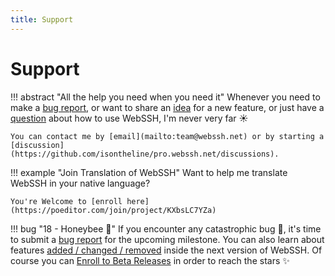 ```yaml
---
title: Support
---
```


# Support

!!! abstract "All the help you need when you need it"
    Whenever you need to make a [bug report](https://github.com/isontheline/pro.webssh.net/issues/new?assignees=&labels=&template=bug_report.md&title=), or want to share an [idea](https://github.com/isontheline/pro.webssh.net/discussions?discussions_q=category%3AIdeas) for a new feature, or just have a [question](https://github.com/isontheline/pro.webssh.net/discussions?discussions_q=category%3AQ%26A) about how to use WebSSH, I'm never very far :sunny:

    You can contact me by [email](mailto:team@webssh.net) or by starting a [discussion](https://github.com/isontheline/pro.webssh.net/discussions).

!!! example "Join Translation of WebSSH"
    Want to help me translate WebSSH in your native language?

    You're Welcome to [enroll here](https://poeditor.com/join/project/KXbsLC7YZa)

!!! bug "18 - Honeybee 🐝"
    If you encounter any catastrophic bug :bug:, it's time to submit a [bug report](https://github.com/isontheline/pro.webssh.net/issues/new?assignees=&labels=&template=bug_report.md&title=) for the upcoming milestone.
    You can also learn about features [added / changed / removed](/documentation/changelog/18/) inside the next version of WebSSH.
    Of course you can [Enroll to Beta Releases](/documentation/becoming-external-tester/) in order to reach the stars :sparkles: